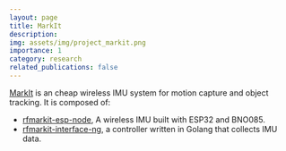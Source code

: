 ```yaml
---
layout: page
title: MarkIt
description:
img: assets/img/project_markit.png
importance: 1
category: research
related_publications: false
---
```

[MarkIt](https://sites.google.com/view/markit-virat/home) is an cheap wireless IMU system for motion capture and object tracking. It is composed of:

- [rfmarkit-esp-node](https://github.com/robotflow-initiative/rfmarkit-esp-node), A wireless IMU built with ESP32 and BNO085.
- [rfmarkit-interface-ng](https://github.com/davidliyutong/rfmarkit-interface-ng), a controller written in Golang that collects IMU data.
